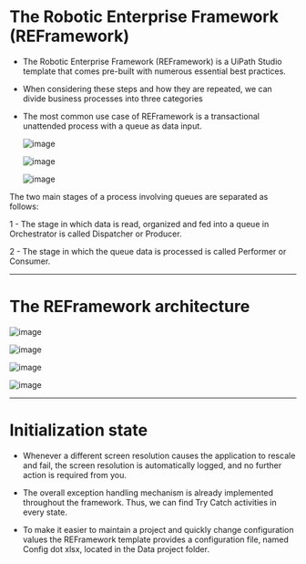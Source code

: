 # The Robotic Enterprise Framework (REFramework)

- The Robotic Enterprise Framework (REFramework) is a UiPath Studio template that comes pre-built with numerous essential best practices.

- When considering these steps and how they are repeated, we can divide business processes into three categories

- The most common use case of REFramework is a transactional unattended process with a queue as data input.



  ![image](https://github.com/user-attachments/assets/4772f2e3-f35e-4d26-a76b-c351353d05f9)


  ![image](https://github.com/user-attachments/assets/cd792874-928d-47dc-bd1b-ac4bd08a1e0f)



  ![image](https://github.com/user-attachments/assets/79b333b0-3130-4057-96fd-747ec5d50c6a)







The two main stages of a process involving queues are separated as follows: 

1 - The stage in which data is read, organized and fed into a queue in Orchestrator is called Dispatcher or Producer. 

2 - The stage in which the queue data is processed is called Performer or Consumer. 

----

# The REFramework architecture 



![image](https://github.com/user-attachments/assets/70e7fc34-d131-4b29-99f3-820391d655da)



![image](https://github.com/user-attachments/assets/be127f67-089b-48ac-bff4-211696c34fa9)





![image](https://github.com/user-attachments/assets/e6d5d5a1-5035-4f42-9238-2e09811990e1)



![image](https://github.com/user-attachments/assets/34da3499-79f8-40b6-abca-c2f96bef2e97)


---

# Initialization state 

- Whenever a different screen resolution causes the application to rescale and fail, the screen resolution is automatically logged, and no further action is required from you. 

- The overall exception handling mechanism is already implemented throughout the framework. Thus, we can find Try Catch activities in every state. 

- To make it easier to maintain a project and quickly change configuration values the REFramework template provides a configuration file, named Config dot xlsx, located in the Data project folder. 







